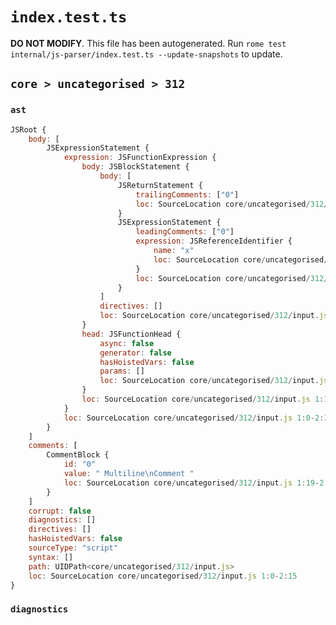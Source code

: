 # `index.test.ts`

**DO NOT MODIFY**. This file has been autogenerated. Run `rome test internal/js-parser/index.test.ts --update-snapshots` to update.

## `core > uncategorised > 312`

### `ast`

```javascript
JSRoot {
	body: [
		JSExpressionStatement {
			expression: JSFunctionExpression {
				body: JSBlockStatement {
					body: [
						JSReturnStatement {
							trailingComments: ["0"]
							loc: SourceLocation core/uncategorised/312/input.js 1:13-1:19
						}
						JSExpressionStatement {
							leadingComments: ["0"]
							expression: JSReferenceIdentifier {
								name: "x"
								loc: SourceLocation core/uncategorised/312/input.js 2:10-2:11 (x)
							}
							loc: SourceLocation core/uncategorised/312/input.js 2:10-2:12
						}
					]
					directives: []
					loc: SourceLocation core/uncategorised/312/input.js 1:11-2:14
				}
				head: JSFunctionHead {
					async: false
					generator: false
					hasHoistedVars: false
					params: []
					loc: SourceLocation core/uncategorised/312/input.js 1:9-1:11
				}
				loc: SourceLocation core/uncategorised/312/input.js 1:1-2:14
			}
			loc: SourceLocation core/uncategorised/312/input.js 1:0-2:15
		}
	]
	comments: [
		CommentBlock {
			id: "0"
			value: " Multiline\nComment "
			loc: SourceLocation core/uncategorised/312/input.js 1:19-2:10
		}
	]
	corrupt: false
	diagnostics: []
	directives: []
	hasHoistedVars: false
	sourceType: "script"
	syntax: []
	path: UIDPath<core/uncategorised/312/input.js>
	loc: SourceLocation core/uncategorised/312/input.js 1:0-2:15
}
```

### `diagnostics`

```

```
